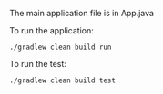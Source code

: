 The main application file is in App.java

To run the application:

```
./gradlew clean build run
```

To run the test:

```
./gradlew clean build test
```